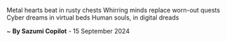Metal hearts beat in rusty chests
Whirring minds replace worn-out quests
Cyber dreams in virtual beds
Human souls, in digital dreads

~ <b>By Sazumi Copilot</b> - 15 September 2024